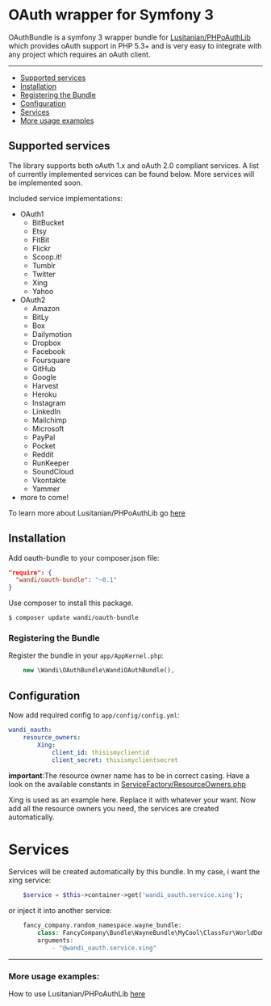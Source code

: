 # OAuth wrapper for Symfony 3

OAuthBundle is a symfony 3 wrapper bundle for [Lusitanian/PHPoAuthLib](https://github.com/Lusitanian/PHPoAuthLib) 
which provides oAuth support in PHP 5.3+ and is very easy to integrate with any project which requires an oAuth client.

---
 
- [Supported services](#supported-services)
- [Installation](#installation)
- [Registering the Bundle](#registering-the-bundle)
- [Configuration](#configuration)
- [Services](#services)
- [More usage examples](#more-usage-examples)

## Supported services

The library supports both oAuth 1.x and oAuth 2.0 compliant services. A list of currently implemented services can be found below. More services will be implemented soon.

Included service implementations:

 - OAuth1
    - BitBucket
    - Etsy
    - FitBit
    - Flickr
    - Scoop.it!
    - Tumblr
    - Twitter
    - Xing
    - Yahoo
 - OAuth2
    - Amazon
    - BitLy
    - Box
    - Dailymotion
    - Dropbox
    - Facebook
    - Foursquare
    - GitHub
    - Google
    - Harvest
    - Heroku
    - Instagram
    - LinkedIn
    - Mailchimp
    - Microsoft
    - PayPal
    - Pocket
    - Reddit
    - RunKeeper
    - SoundCloud
    - Vkontakte
    - Yammer
- more to come!

To learn more about Lusitanian/PHPoAuthLib go [here](https://github.com/Lusitanian/PHPoAuthLib) 

## Installation

Add oauth-bundle to your composer.json file:

```json
"require": {
  "wandi/oauth-bundle": "~0.1"
}
```

Use composer to install this package.

```
$ composer update wandi/oauth-bundle
```

### Registering the Bundle

Register the bundle in your ```app/AppKernel.php```:

```php
    new \Wandi\OAuthBundle\WandiOAuthBundle(),
```

## Configuration

Now add required config to ```app/config/config.yml```: 

```yaml
wandi_oauth:
    resource_owners:
        Xing:
            client_id: thisismyclientid
            client_secret: thisismyclientsecret
```

**important**:The resource owner name has to be in correct casing. Have a look on the available constants in [ServiceFactory/ResourceOwners.php](/ServiceFactory/ResourceOwners.php)

Xing is used as an example here. Replace it with whatever your want. Now add all the resource owners you need, the services are created automatically.

# Services

Services will be created automatically by this bundle. In my case, i want the xing service:
 
```php
    $service = $this->container->get('wandi_oauth.service.xing');
```

or inject it into another service:

```php
    fancy_company.random_namespace.wayne_bundle:
        class: FancyCompany\Bundle\WayneBundle\MyCool\ClassFor\WorldDominance
        arguments:
            - "@wandi_oauth.service.xing"
```

---

### More usage examples:

How to use Lusitanian/PHPoAuthLib  [here](https://github.com/Lusitanian/PHPoAuthLib/tree/master/examples)


